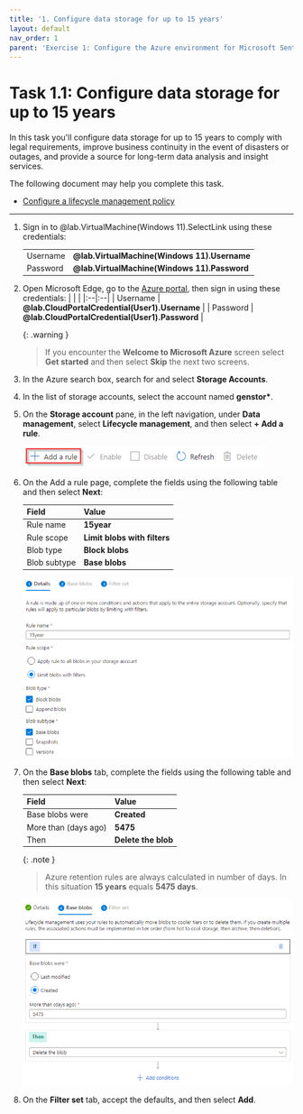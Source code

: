 ```yaml
---
title: '1. Configure data storage for up to 15 years'
layout: default
nav_order: 1
parent: 'Exercise 1: Configure the Azure environment for Microsoft Sentinel'
---
```


# Task 1.1: Configure data storage for up to 15 years

In this task you'll configure data storage for up to 15 years to comply with legal requirements, improve business continuity in the event of disasters or outages, and provide a source for long-term data analysis and insight services.

The following document may help you complete this task.  

- [Configure a lifecycle management policy](https://learn.microsoft.com/en-us/azure/storage/blobs/lifecycle-management-policy-configure?tabs=azure-portal#create-or-manage-a-policy)

--- 

1. Sign in to @lab.VirtualMachine(Windows 11).SelectLink using these credentials:

    | | |
    |:--|:--|
    | Username | **@lab.VirtualMachine(Windows 11).Username** |
    | Password | **@lab.VirtualMachine(Windows 11).Password** |
    
1. Open Microsoft Edge, go to the [Azure portal](https://portal.azure.com), then sign in using these credentials:
    | | |
    |:--|:--|
    | Username | **@lab.CloudPortalCredential(User1).Username** |
    | Password | **@lab.CloudPortalCredential(User1).Password** |

    {: .warning }
    > If you encounter the **Welcome to Microsoft Azure** screen select **Get started** and then select **Skip** the next two screens.

1. In the Azure search box, search for and select **Storage Accounts**.

1. In the list of storage accounts, select the account named **genstor\***.

1. On the **Storage account** pane, in the left navigation, under **Data management**, select **Lifecycle management**, and then select **+ Add a rule**.

    ![addarule.png](../media/addarule.png)

1. On the Add a rule page, complete the fields using the following table and then select **Next**:

    | Field | Value |
    |:-----|:-----|
    | Rule name | **15year** |
    | Rule scope | **Limit blobs with filters** |
    | Blob type | **Block blobs** |
    | Blob subtype | **Base blobs** |

    ![addaruledetails.png](../media/addaruledetails.png)

1. On the **Base blobs** tab, complete the fields using the following table and then select **Next**:

    | Field | Value |
    |:-----|:-----|
    | Base blobs were | **Created** |
    | More than (days ago) | **5475** |
    | Then | **Delete the blob** |

    {: .note }
    > Azure retention rules are always calculated in number of days.  In this situation **15 years** equals **5475 days**.

    ![addarulebaseblobs.png](../media/addarulebaseblobs.png)

1. On the **Filter set** tab, accept the defaults, and then select **Add**.

